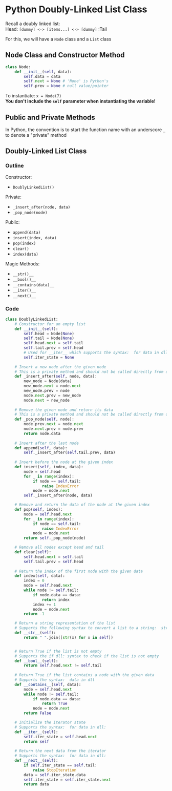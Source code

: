# Python Doubly-Linked List Class

Recall a doubly linked list:\
Head: `[dummy] <-> [items...] <-> [dummy]` :Tail

For this, we will have a `Node` class and a `List` class

## Node Class and Constructor Method

```py
class Node:
    def __init__(self, data):
        self.data = data
        self.next = None # 'None' is Python's 
        self.prev = None # null value/pointer
```

To instantiate: `x = Node(7)`\
__You don't include the `self` parameter when instantiating the variable!__

## Public and Private Methods

In Python, the convention is to start the function name with an underscore `_` to denote a "private" method

## Doubly-Linked List Class

### Outline
Constructor:
- `DoublyLinkedList()`

Private:
- `_insert_after(node, data)`
- `_pop_node(node)`

Public:
- `append(data)`
- `insert(index, data)`
- `pop(index)`
- `clear()`
- `index(data)`

Magic Methods:
- `__str()__`
- `__bool()__`
- `__contains(data)__`
- `__iter()__`
- `__next()__`

### Code
```py
class DoublyLinkedList:
    # Constructor for an empty list
    def __init__(self):
        self.head = Node(None)
        self.tail = Node(None)
        self.head.next = self.tail
        self.tail.prev = self.head
        # Used for __iter__ which supports the syntax:  for data in dll:
        self.iter_state = None
    
    # Insert a new node after the given node
    # This is a private method and should not be called directly from outside the class
    def _insert_after(self, node, data):
        new_node = Node(data)
        new_node.next = node.next
        new_node.prev = node
        node.next.prev = new_node
        node.next = new_node
    
    # Remove the given node and return its data
    # This is a private method and should not be called directly from outside the class
    def _pop_node(self, node):
        node.prev.next = node.next
        node.next.prev = node.prev
        return node.data
    
    # Insert after the last node
    def append(self, data):
        self._insert_after(self.tail.prev, data)
  
    # Insert before the node at the given index
    def insert(self, index, data):
        node = self.head
        for _ in range(index):
            if node == self.tail:
                raise IndexError
            node = node.next
        self._insert_after(node, data)

    # Remove and return the data of the node at the given index
    def pop(self, index):
        node = self.head.next
        for _ in range(index):
            if node == self.tail:
                raise IndexError
            node = node.next
        return self._pop_node(node)  

    # Remove all nodes except head and tail
    def clear(self):
        self.head.next = self.tail
        self.tail.prev = self.head
    
    # Return the index of the first node with the given data
    def index(self, data):
        index = 0
        node = self.head.next
        while node != self.tail:
            if node.data == data:
                return index
            index += 1
            node = node.next
        return -1

    # Return a string representation of the list
    # Supports the following syntax to convert a list to a string:  str(dll)
    def __str__(self):
        return " ".join([str(x) for x in self])


    # Return True if the list is not empty
    # Supports the if dll: syntax to check if the list is not empty
    def __bool__(self):
        return self.head.next != self.tail
    
    # Return True if the list contains a node with the given data
    # Supports the syntax:  data in dll
    def __contains__(self, data):
        node = self.head.next
        while node != self.tail:
            if node.data == data:
                return True
            node = node.next
        return False

    # Initialize the iterator state
    # Supports the syntax:  for data in dll:
    def __iter__(self):
        self.iter_state = self.head.next
        return self
    
    # Return the next data from the iterator
    # Supports the syntax:  for data in dll:
    def __next__(self):
        if self.iter_state == self.tail:
            raise StopIteration
        data = self.iter_state.data
        self.iter_state = self.iter_state.next
        return data
```
